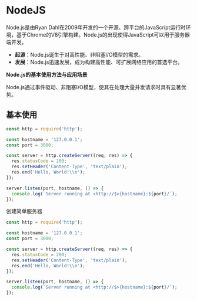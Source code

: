 # NodeJS

Node.js是由Ryan Dahl在2009年开发的一个开源、跨平台的JavaScript运行时环境，基于Chrome的V8引擎构建。Node.js的出现使得JavaScript可以用于服务器端开发。

- **起源**：Node.js诞生于对高性能、非阻塞I/O模型的需求。
- **发展**：Node.js迅速发展，成为构建高性能、可扩展网络应用的首选平台。

**Node.js的基本使用方法与应用场景**

Node.js通过事件驱动、非阻塞I/O模型，使其在处理大量并发请求时具有显著优势。

## 基本使用
```javascript
const http = require('http');

const hostname = '127.0.0.1';
const port = 3000;

const server = http.createServer((req, res) => {
  res.statusCode = 200;
  res.setHeader('Content-Type', 'text/plain');
  res.end('Hello, World!\\n');
});

server.listen(port, hostname, () => {
  console.log(`Server running at <http://$>{hostname}:${port}/`);
});
```

创建简单服务器
```javascript
const http = require('http');

const hostname = '127.0.0.1';
const port = 3000;

const server = http.createServer((req, res) => {
  res.statusCode = 200;
  res.setHeader('Content-Type', 'text/plain');
  res.end('Hello, World!\\n');
});

server.listen(port, hostname, () => {
  console.log(`Server running at <http://$>{hostname}:${port}/`);
});
```